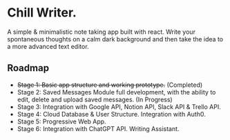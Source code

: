 # Chill Writer.

A simple & minimalistic note taking app built with react. 
Write your spontaneous thoughts on a calm dark background and then take the idea to a more advanced text editor.

## Roadmap

- ~~Stage 1: Basic app structure and working prototype.~~ (Completed)
- Stage 2: Saved Messages Module full development, with the ability to edit, delete and upload saved messages. (In Progress)
- Stage 3: Integration with Google API, Notion API, Slack API & Trello API.
- Stage 4: Cloud Database & User Structure. Integration with Auth0.
- Stage 5: Progressive Web App.
- Stage 6: Integration with ChatGPT API. Writing Assistant. 
